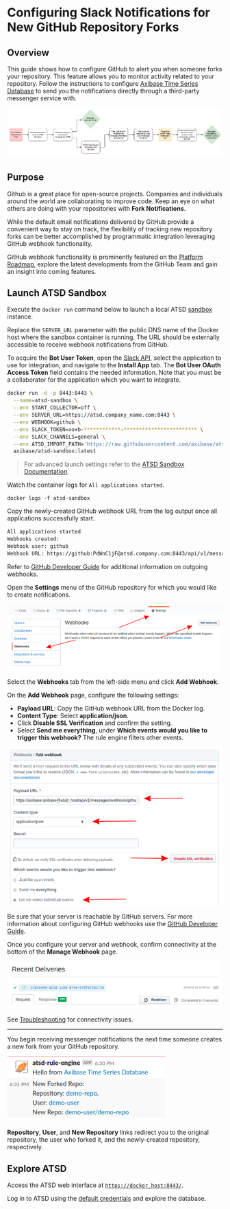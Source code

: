# Configuring Slack Notifications for New GitHub Repository Forks

## Overview

This guide shows how to configure GitHub to alert you when someone forks your repository. This feature allows you to monitor activity related to your repository. Follow the instructions to configure [Axibase Time Series Database](https://axibase.com/docs/atsd/) to send you the notifications directly through a third-party messenger service with.

![](./images/workflow_fork.png)

## Purpose

Github is a great place for open-source projects. Companies and individuals around the world are collaborating to improve code. Keep an eye on what others are doing with your repositories with **Fork Notifications**.

While the default email notifications delivered by GitHub provide a convenient way to stay on track, the flexibility of tracking new repository forks can be better accomplished by programmatic integration leveraging GitHub webhook functionality.

GitHub webhook functionality is prominently featured on the [Platform Roadmap](https://developer.github.com/early-access/platform-roadmap/), explore the latest developments from the GitHub Team and gain an insight into coming features.

## Launch ATSD Sandbox

Execute the `docker run` command below to launch a local ATSD [sandbox](https://github.com/axibase/dockers/tree/atsd-sandbox) instance.

Replace the `SERVER_URL` parameter with the public DNS name of the Docker host where the sandbox container is running. The URL should be externally accessible to receive webhook notifications from GitHub.

To acquire the **Bot User Token**, open the [Slack API](https://api.slack.com/apps), select the application to use for integration, and navigate to the **Install App** tab. The **Bot User OAuth Access Token** field contains the needed information. Note that you must be a collaborator for the application which you want to integrate.

```sh
docker run -d -p 8443:8443 \
  --name=atsd-sandbox \
  --env START_COLLECTOR=off \
  --env SERVER_URL=https://atsd.company_name.com:8443 \
  --env WEBHOOK=github \
  --env SLACK_TOKEN=xoxb-************-************************ \
  --env SLACK_CHANNELS=general \
  --env ATSD_IMPORT_PATH='https://raw.githubusercontent.com/axibase/atsd-use-cases/master/integrations/github/resources/github-fork.xml' \
  axibase/atsd-sandbox:latest
```

> For advanced launch settings refer to the [ATSD Sandbox Documentation](https://github.com/axibase/dockers/tree/atsd-sandbox).

Watch the container logs for `All applications started`.

```sg
docker logs -f atsd-sandbox
```

Copy the newly-created GitHub webhook URL from the log output once all applications successfully start.

```txt
All applications started
Webhooks created:
Webhook user: github
Webhook URL: https://github:PdWnC1jF@atsd.company.com:8443/api/v1/messages/webhook/github?exclude=organization.*;repository.*;*.signature;*.payload;*.sha;*.ref;*_at;*.id&include=repository.name;repository.full_name&header.tag.event=X-GitHub-Event&excludeValues=http*&debug=true
```

Refer to [GitHub Developer Guide](https://developer.github.com/webhooks/) for additional information on outgoing webhooks.

Open the **Settings** menu of the GitHub repository for which you would like to create notifications.

![](./images/repo-settings.png)

Select the **Webhooks** tab from the left-side menu and click **Add Webhook**.

On the **Add Webhook** page, configure the following settings:

* **Payload URL**: Copy the GitHub webhook URL from the Docker log.
* **Content Type**: Select **application/json**.
* Click **Disable SSL Verification** and confirm the setting.
* Select **Send me everything**, under **Which events would you like to trigger this webhook?** The rule engine filters other events.

![](./images/webhook-config.png)

Be sure that your server is reachable by GitHub servers. For more information about configuring GitHub webhooks use the [GitHub Developer Guide](https://developer.github.com/webhooks/configuring/).

Once you configure your server and webhook, confirm connectivity at the bottom of the **Manage Webhook** page.

![](./images/recent-delivery.png)

See [Troubleshooting](troubleshooting.md) for connectivity issues.

---

You begin receiving messenger notifications the next time someone creates a new fork from your GitHub repository.

![](./images/fork-message.png)

**Repository**, **User**, and **New Repository** links redirect you to the original repository, the user who forked it, and the newly-created repository, respectively.

## Explore ATSD

Access the ATSD web interface at [`https://docker_host:8443/`](https://github.com/axibase/dockers/tree/atsd-sandbox#exposed-ports).

Log in to ATSD using the [default credentials](https://github.com/axibase/dockers/tree/atsd-sandbox#default-credentials) and explore the database.